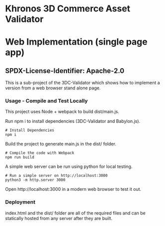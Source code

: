 # Khronos 3D Commerce Asset Validator

# Web Implementation (single page app)

## SPDX-License-Identifier: Apache-2.0

This is a sub-project of the 3DC-Validator which shows how to implement a version from a web browser stand alone page.

### Usage - Compile and Test Locally

This project uses Node + webpack to build dist/main.js.

Run npm i to install dependencies (3DC-Validator and Babylon.js).

```
# Install Dependencies
npm i
```

Build the project to generate main.js in the dist/ folder.

```
# Compile the code with Webpack
npm run build
```

A simple web server can be run using python for local testing.

```
# Run a simple server on http://localhost:3000
python3 -m http.server 3000
```

Open http://localhost:3000 in a modern web browser to test it out.

### Deployment

index.html and the dist/ folder are all of the required files and can be statically hosted from any server after they are built.
